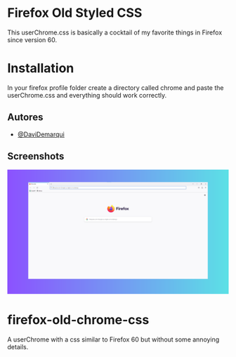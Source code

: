 
# Firefox Old Styled CSS

This userChrome.css is basically a cocktail of my favorite things in Firefox since version 60.

# Installation

In your firefox profile folder create a directory called chrome and paste the userChrome.css and everything should work correctly. 


## Autores

- [@DaviDemarqui](https://github.com/DaviDemarqui)


## Screenshots

![App Screenshot](print.png)

# firefox-old-chrome-css
A userChrome with a css similar to Firefox 60 but without some annoying details.
